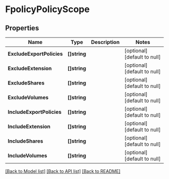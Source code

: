 # FpolicyPolicyScope

## Properties
Name | Type | Description | Notes
------------ | ------------- | ------------- | -------------
**ExcludeExportPolicies** | **[]string** |  | [optional] [default to null]
**ExcludeExtension** | **[]string** |  | [optional] [default to null]
**ExcludeShares** | **[]string** |  | [optional] [default to null]
**ExcludeVolumes** | **[]string** |  | [optional] [default to null]
**IncludeExportPolicies** | **[]string** |  | [optional] [default to null]
**IncludeExtension** | **[]string** |  | [optional] [default to null]
**IncludeShares** | **[]string** |  | [optional] [default to null]
**IncludeVolumes** | **[]string** |  | [optional] [default to null]

[[Back to Model list]](../README.md#documentation-for-models) [[Back to API list]](../README.md#documentation-for-api-endpoints) [[Back to README]](../README.md)


